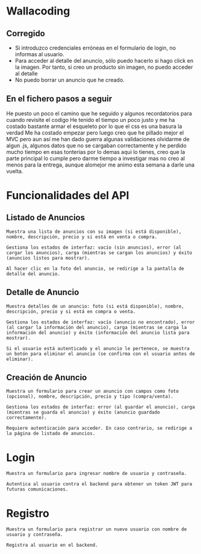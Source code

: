 # Wallacoding



## Corregido 
* Si introduzco credenciales erróneas en el formulario de login, no informas al usuario.
* Para acceder al detalle del anuncio, sólo puedo hacerlo si hago click en la imagen. Por tanto, si creo un producto sin imagen, no puedo acceder al detalle
* No puedo borrar un anuncio que he creado.


## En el fichero pasos a seguir

He puesto un poco el camino que he seguido y algunos recordatorios para cuando revisite el codigo
He tenido el tiempo un poco justo y me ha costado bastante armar el esqueleto por lo que el css es una basura la verdad
Me ha costado empezar pero luego creo que he pillado mejor el MVC pero aun así me  han dado guerra algunas validaciones
olvidarme de algun .js, algunos datos que no se cargaban correctamente y he perdido mucho tiempo en esas tonterias
por lo demas aqui lo tienes, creo que la parte principal lo cumple pero darme tiempo a investigar mas no creo
al menos para la entrega, aunque alomejor me animo esta semana a darle una vuelta.


# Funcionalidades del API

## Listado de Anuncios

    Muestra una lista de anuncios con su imagen (si está disponible), nombre, descripción, precio y si está en venta o compra. 

    Gestiona los estados de interfaz: vacío (sin anuncios), error (al cargar los anuncios), carga (mientras se cargan los anuncios) y éxito (anuncios listos para mostrar).

    Al hacer clic en la foto del anuncio, se redirige a la pantalla de detalle del anuncio.

## Detalle de Anuncio

    Muestra detalles de un anuncio: foto (si está disponible), nombre, descripción, precio y si está en compra o venta.

    Gestiona los estados de interfaz: vacío (anuncio no encontrado), error (al cargar la información del anuncio), carga (mientras se carga la información del anuncio) y éxito (información del anuncio lista para mostrar).

    Si el usuario está autenticado y el anuncio le pertenece, se muestra un botón para eliminar el anuncio (se confirma con el usuario antes de eliminar).

## Creación de Anuncio

    Muestra un formulario para crear un anuncio con campos como foto (opcional), nombre, descripción, precio y tipo (compra/venta).

    Gestiona los estados de interfaz: error (al guardar el anuncio), carga (mientras se guarda el anuncio) y éxito (anuncio guardado correctamente).

    Requiere autenticación para acceder. En caso contrario, se redirige a la página de listado de anuncios.

# Login

    Muestra un formulario para ingresar nombre de usuario y contraseña.

    Autentica al usuario contra el backend para obtener un token JWT para futuras comunicaciones.

# Registro

    Muestra un formulario para registrar un nuevo usuario con nombre de usuario y contraseña.

    Registra al usuario en el backend.

